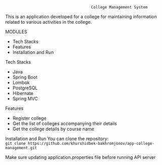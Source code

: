                                           College Management System

This is an application developed for a college for maintaining information related to various activities in the college.

MODULES
- Tech Stacks
- Features
- Installation and Run

Tech Stacks
- Java
- Spring Boot
- Lombok
- PostgreSQL
- Hibernate
- Spring MVC

Features
- Register college
- Get the list of colleges accompanying their details
- Get the college details by course name

Installation and Run
You can clone the repository:
<br>`git clone https://github.com/khurshidbek-bakhromjonov/app-college-management.git`

Make sure updating application.properties file before running API server

